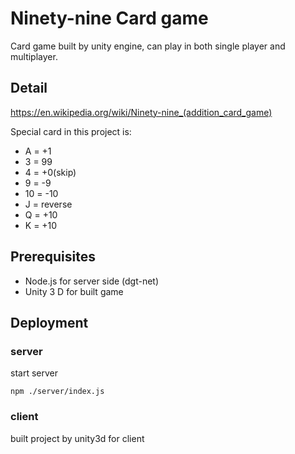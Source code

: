 # Ninety-nine Card game

Card game built by unity engine, can play in both single player and multiplayer.

## Detail
https://en.wikipedia.org/wiki/Ninety-nine_(addition_card_game)

Special card in this project is:
* A = +1
* 3 = 99
* 4 = +0(skip)
* 9 = -9
* 10 = -10
* J = reverse
* Q = +10
* K = +10

## Prerequisites

* Node.js for server side (dgt-net)
* Unity 3 D for built game

## Deployment
### server
start server
```
npm ./server/index.js
```
### client
built project by unity3d for client
